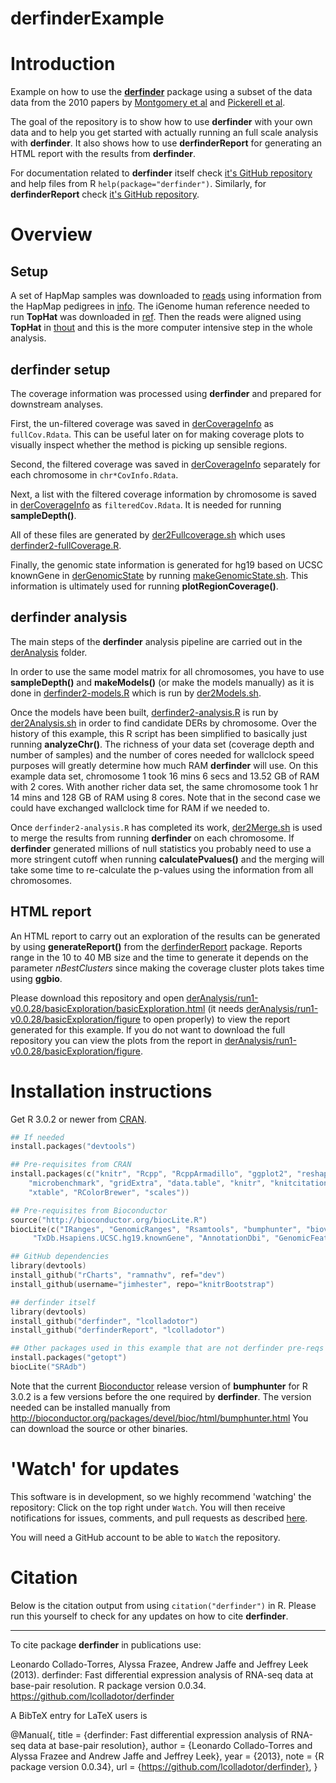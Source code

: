 derfinderExample
================

# Introduction

Example on how to use the __[derfinder](https://github.com/lcolladotor/derfinder)__ package using a subset of the data data from the 2010 papers by [Montgomery et al](http://www.ncbi.nlm.nih.gov/pubmed?term=20220756) and [Pickerell et al](http://www.ncbi.nlm.nih.gov/pubmed?term=20220758).

The goal of the repository is to show how to use __derfinder__ with your own data and to help you get started with actually running an full scale analysis with __derfinder__. It also shows how to use __derfinderReport__ for generating an HTML report with the results from __derfinder__.

For documentation related to __derfinder__ itself check [it's GitHub repository](https://github.com/lcolladotor/derfinder) and help files from R `help(package="derfinder")`. Similarly, for __derfinderReport__ check [it's GitHub repository](https://github.com/lcolladotor/derfinderReport).


# Overview

## Setup

A set of HapMap samples was downloaded to [reads](https://github.com/lcolladotor/derfinderExample/tree/master/reads) using information from the HapMap pedigrees in [info](https://github.com/lcolladotor/derfinderExample/tree/master/info). The iGenome human reference needed to run __TopHat__ was downloaded in [ref](https://github.com/lcolladotor/derfinderExample/tree/master/ref). Then the reads were aligned using __TopHat__ in [thout](https://github.com/lcolladotor/derfinderExample/tree/master/thout) and this is the more computer intensive step in the whole analysis.

## derfinder setup

The coverage information was processed using __derfinder__ and prepared for downstream analyses. 

First, the un-filtered coverage was saved in [derCoverageInfo](https://github.com/lcolladotor/derfinderExample/tree/master/derCoverageInfo) as `fullCov.Rdata`. This can be useful later on for making coverage plots to visually inspect whether the method is picking up sensible regions. 

Second, the filtered coverage was saved in [derCoverageInfo](https://github.com/lcolladotor/derfinderExample/tree/master/derCoverageInfo) separately for each chromosome in `chr*CovInfo.Rdata`.

Next, a list with the filtered coverage information by chromosome is saved in [derCoverageInfo](https://github.com/lcolladotor/derfinderExample/tree/master/derCoverageInfo) as `filteredCov.Rdata`. It is needed for running __sampleDepth()__.

All of these files are generated by [der2Fullcoverage.sh](https://github.com/lcolladotor/derfinderExample/tree/master/derCoverageInfo/der2Fullcoverage.sh) which uses [derfinder2-fullCoverage.R](https://github.com/lcolladotor/derfinderExample/tree/master/derCoverageInfo/derfinder2-fullCoverage.R).

Finally, the genomic state information is generated for hg19 based on UCSC knownGene in [derGenomicState](https://github.com/lcolladotor/derfinderExample/tree/master/derGenomicState) by running [makeGenomicState.sh](https://github.com/lcolladotor/derfinderExample/tree/master/derGenomicState/makeGenomicState.sh). This information is ultimately used for running __plotRegionCoverage()__.

## derfinder analysis

The main steps of the __derfinder__ analysis pipeline are carried out in the [derAnalysis](https://github.com/lcolladotor/derfinderExample/tree/master/derAnalysis) folder.

In order to use the same model matrix for all chromosomes, you have to use __sampleDepth()__ and __makeModels()__ (or make the models manually) as it is done in [derfinder2-models.R](https://github.com/lcolladotor/derfinderExample/blob/master/derAnalysis/derfinder2-models.R) which is run by [der2Models.sh](https://github.com/lcolladotor/derfinderExample/blob/master/derAnalysis/der2Models.sh). 

Once the models have been built,  [derfinder2-analysis.R](https://github.com/lcolladotor/derfinderExample/blob/master/derAnalysis/derfinder2-analysis.R) is run by [der2Analysis.sh](https://github.com/lcolladotor/derfinderExample/blob/master/derAnalysis/der2Analysis.sh) in order to find candidate DERs by chromosome. Over the history of this example, this R script has been simplified to basically just running __analyzeChr()__. The richness of your data set (coverage depth and number of samples) and the number of cores needed for wallclock speed purposes will greatly determine how much RAM __derfinder__ will use. On this example data set, chromosome 1 took 16 mins 6 secs and 13.52 GB of RAM with 2 cores. With another richer data set, the same chromosome took 1 hr 14 mins and 128 GB of RAM using 8 cores. Note that in the second case we could have exchanged wallclock time for RAM if we needed to.

Once `derfinder2-analysis.R` has completed its work, [der2Merge.sh](https://github.com/lcolladotor/derfinderExample/blob/master/derAnalysis/der2Merge.sh) is used to merge the results from running __derfinder__ on each chromosome. If __derfinder__ generated millions of null statistics you probably need to use a more stringent cutoff when running __calculatePvalues()__ and the merging will take some time to re-calculate the p-values using the information from all chromosomes.

## HTML report

An HTML report to carry out an exploration of the results can be generated by using __generateReport()__ from the [derfinderReport](https://github.com/lcolladotor/derfinderReport) package. Reports range in the 10 to 40 MB size and the time to generate it depends on the parameter _nBestClusters_ since making the coverage cluster plots takes time using __ggbio__. 

Please download this repository and open [derAnalysis/run1-v0.0.28/basicExploration/basicExploration.html](https://github.com/lcolladotor/derfinderExample/blob/master/derAnalysis/run1-v0.0.28/basicExploration/basicExploration.html) (it needs [derAnalysis/run1-v0.0.28/basicExploration/figure](https://github.com/lcolladotor/derfinderExample/tree/master/derAnalysis/run1-v0.0.28/basicExploration/figure) to open properly) to view the report generated for this example. If you do not want to download the full repository you can view the plots from the report in [derAnalysis/run1-v0.0.28/basicExploration/figure](https://github.com/lcolladotor/derfinderExample/tree/master/derAnalysis/run1-v0.0.28/basicExploration/figure).


# Installation instructions

Get R 3.0.2 or newer from [CRAN](http://cran.r-project.org/).

```S
## If needed
install.packages("devtools")

## Pre-requisites from CRAN
install.packages(c("knitr", "Rcpp", "RcppArmadillo", "ggplot2", "reshape2", "plyr", 
	"microbenchmark", "gridExtra", "data.table", "knitr", "knitcitations",
	"xtable", "RColorBrewer", "scales"))

## Pre-requisites from Bioconductor
source("http://bioconductor.org/biocLite.R")
biocLite(c("IRanges", "GenomicRanges", "Rsamtools", "bumphunter", "biovizBase", "ggbio", "qvalue",
	 "TxDb.Hsapiens.UCSC.hg19.knownGene", "AnnotationDbi", "GenomicFeatures"))

## GitHub dependencies
library(devtools)
install_github("rCharts", "ramnathv", ref="dev")
install_github(username="jimhester", repo="knitrBootstrap")

## derfinder itself
library(devtools)
install_github("derfinder", "lcolladotor")
install_github("derfinderReport", "lcolladotor")

## Other packages used in this example that are not derfinder pre-reqs
install.packages("getopt")
biocLite("SRAdb")
```

Note that the current [Bioconductor](http://www.bioconductor.org/) release version of __bumphunter__ for R 3.0.2 is a few versions before the one required by __derfinder__. The version needed can be installed manually from http://bioconductor.org/packages/devel/bioc/html/bumphunter.html You can download the source or other binaries.

# 'Watch' for updates

This software is in development, so we highly recommend 'watching' the repository: Click on the top right under `Watch`. You will then receive notifications for issues, comments, and pull requests as described [here](https://help.github.com/articles/notifications).

You will need a GitHub account to be able to `Watch` the repository.

# Citation

Below is the citation output from using `citation("derfinder")` in R. Please run this yourself to check for any updates on how to cite __derfinder__.

---

To cite package __derfinder__ in publications use:

Leonardo Collado-Torres, Alyssa Frazee, Andrew Jaffe and Jeffrey Leek (2013). derfinder: Fast differential expression analysis of RNA-seq data at base-pair resolution. R package version 0.0.34. https://github.com/lcolladotor/derfinder

A BibTeX entry for LaTeX users is

@Manual{, title = {derfinder: Fast differential expression analysis of RNA-seq data at base-pair resolution}, author = {Leonardo Collado-Torres and Alyssa Frazee and Andrew Jaffe and Jeffrey Leek}, year = {2013}, note = {R package version 0.0.34}, url = {https://github.com/lcolladotor/derfinder}, }
